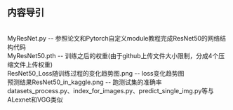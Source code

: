 ## 内容导引
<br>MyResNet.py -- 参照论文和Pytorch自定义module教程完成ResNet50的网络结构代码
<br>MyResNet50.pth -- 训练之后的权重(由于github上传文件大小限制，分成4个压缩文件上传权重)
<br>ResNet50_Loss随训练过程的变化趋势图.png -- loss变化趋势图
<br>预测结果ResNet50_in_kaggle.png -- 跑测试集的准确率
<br>datasets_process.py、index_for_images.py、predict_single_img.py等与ALexnet和VGG类似
